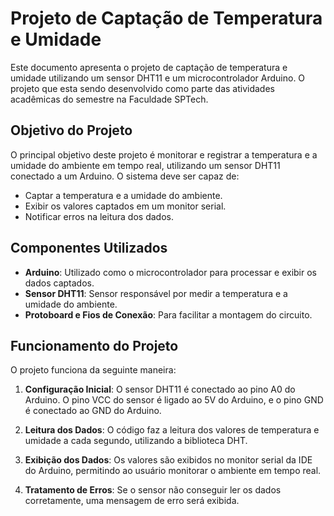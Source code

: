 # Projeto de Captação de Temperatura e Umidade

Este documento apresenta o projeto de captação de temperatura e umidade utilizando um sensor DHT11 e um microcontrolador Arduino. O projeto que esta sendo desenvolvido como parte das atividades acadêmicas do semestre na Faculdade SPTech.

## Objetivo do Projeto

O principal objetivo deste projeto é monitorar e registrar a temperatura e a umidade do ambiente em tempo real, utilizando um sensor DHT11 conectado a um Arduino. O sistema deve ser capaz de:

- Captar a temperatura e a umidade do ambiente.
- Exibir os valores captados em um monitor serial.
- Notificar erros na leitura dos dados.

## Componentes Utilizados

- **Arduino**: Utilizado como o microcontrolador para processar e exibir os dados captados.
- **Sensor DHT11**: Sensor responsável por medir a temperatura e a umidade do ambiente.
- **Protoboard e Fios de Conexão**: Para facilitar a montagem do circuito.


## Funcionamento do Projeto

O projeto funciona da seguinte maneira:

1. **Configuração Inicial**: O sensor DHT11 é conectado ao pino A0 do Arduino. O pino VCC do sensor é ligado ao 5V do Arduino, e o pino GND é conectado ao GND do Arduino.

2. **Leitura dos Dados**: O código faz a leitura dos valores de temperatura e umidade a cada segundo, utilizando a biblioteca DHT.

3. **Exibição dos Dados**: Os valores são exibidos no monitor serial da IDE do Arduino, permitindo ao usuário monitorar o ambiente em tempo real.

4. **Tratamento de Erros**: Se o sensor não conseguir ler os dados corretamente, uma mensagem de erro será exibida.

